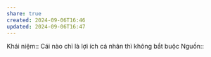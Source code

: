 ```yaml
---
share: true
created: 2024-09-06T16:46
updated: 2024-09-06T16:47
---
```

Khái niệm:: 
Cái nào chỉ là lợi ích cá nhân thì không bắt buộc
Nguồn:: 
